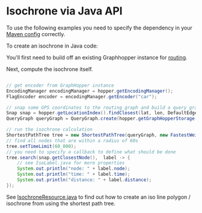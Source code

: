 # Isochrone via Java API

To use the following examples you need to specify the dependency in
your [Maven config](/README.md#maven) correctly.

To create an isochrone in Java code:

You'll first need to build off an existing Graphhopper instance for [routing](/../core/routing.md).

Next, compute the isochrone itself.
```java

// get encoder from GraphHopper instance
EncodingManager encodingManager = hopper.getEncodingManager();
FlagEncoder encoder = encodingManager.getEncoder("car");

// snap some GPS coordinates to the routing graph and build a query graph
Snap snap = hopper.getLocationIndex().findClosest(lat, lon, DefaultEdgeFilter.allEdges(encoder));
QueryGraph queryGraph = QueryGraph.create(hopper.getGraphHopperStorage(), snap);

// run the isochrone calculation
ShortestPathTree tree = new ShortestPathTree(queryGraph, new FastestWeighting(encoder), false, TraversalMode.NODE_BASED);
// find all nodes that are within a radius of 60s
tree.setTimeLimit(60_000);
// you need to specify a callback to define what should be done 
tree.search(snap.getClosestNode(),  label -> {
    // see IsoLabel.java for more properties
    System.out.println("node: " + label.node);
    System.out.println("time: " + label.time);
    System.out.println("distance: " + label.distance);
});
```

See [IsochroneResource.java](https://github.com/graphhopper/graphhopper/blob/master/web-bundle/src/main/java/com/graphhopper/resources/IsochroneResource.java)
to find out how to create an iso line polygon / isochrone from using the shortest path tree.
